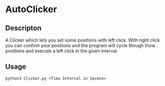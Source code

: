 # AutoClicker

## Descripton
A Clicker which lets you set some positions with left click. With right click you can confirm your positions and the program will cycle though thow positions and execute a left click in the given interval.

## Usage
`python3 Clicker.py <Time Interval in Secons>`
